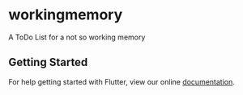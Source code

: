 # workingmemory

A ToDo List for a not so working memory

## Getting Started

For help getting started with Flutter, view our online
[documentation](https://flutter.io/).
